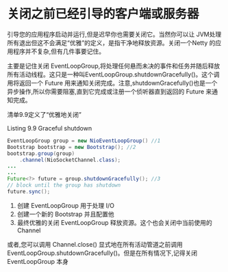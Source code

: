 关闭之前已经引导的客户端或服务器
====

引导您的应用程序启动并运行,但是迟早你也需要关闭它。当然你可以让 JVM处理所有退出但这不会满足“优雅”的定义，是指干净地释放资源。关闭一个Netty 的应用程序并不复杂,但有几件事要记住。

主要是记住关闭 EventLoopGroup,将处理任何悬而未决的事件和任务并随后释放所有活动线程。这只是一种叫EventLoopGroup.shutdownGracefully()。这个调用将返回一个 Future 用来通知关闭完成。注意,shutdownGracefully()也是一个异步操作,所以你需要阻塞,直到它完成或注册一个侦听器直到返回的 Future 来通知完成。

清单9.9定义了“优雅地关闭”

Listing 9.9 Graceful shutdown

```java
EventLoopGroup group = new NioEventLoopGroup() //1
Bootstrap bootstrap = new Bootstrap(); //2
bootstrap.group(group)
	.channel(NioSocketChannel.class);
...
...
Future<?> future = group.shutdownGracefully(); //3
// block until the group has shutdown
future.sync();
```

1. 创建 EventLoopGroup 用于处理 I/O
2. 创建一个新的 Bootstrap 并且配置他
3. 最终优雅的关闭 EventLoopGroup 释放资源。这个也会关闭中当前使用的 Channel

或者,您可以调用 Channel.close() 显式地在所有活动管道之前调用EventLoopGroup.shutdownGracefully()。但是在所有情况下,记得关闭EventLoopGroup 本身